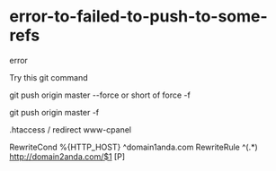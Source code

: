 # error-to-failed-to-push-to-some-refs
error

Try this git command

git push origin master --force
or short of force -f

git push origin master -f



.htaccess / redirect www-cpanel

RewriteCond %{HTTP_HOST} ^domain1anda.com
RewriteRule ^(.*) http://domain2anda.com/$1 [P]
